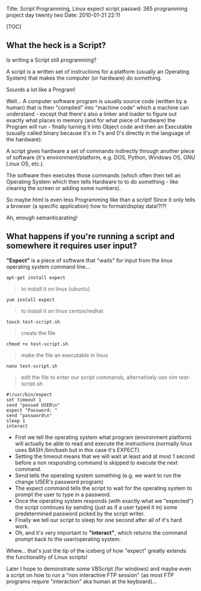 Title: Script Programming, Linux expect script passwd: 365 programming project day twenty two
Date: 2010-01-21 22:11

[TOC]

## What the heck is a Script? ##

Is writing a Script still programming? 

A script is a written set of instructions for a platform (usually an Operating System) that makes the computer (or hardware) do something.

Sounds a lot like a Program!


Well... A computer software program is usually source code (written by a human) that is then "compiled" into "machine code" which a machine can
understand - except that there's also a linker and loader to figure out exactly what places in memory (and for what piece of hardware) the
Program will run - finally turning it into Object code and then an Executable (usually called binary because it's in 1's and 0's directly
in the language of the hardware).

A script gives hardware a set of commands indirectly through another piece of software (it's environment/platform, e.g. DOS, Python, Windows
OS, GNU Linux OS, etc.). 

The software then executes those commands (which often then tell an Operating System which then tells Hardware to
to do something - like clearing the screen or adding some numbers).

So maybe html is even less Programming like than a script! Since it only tells a browser (a specific application) how to format/display data!?!?!

Ah, enough semanticarating!

## What happens if you're running a script and somewhere it requires user input? ##

**"Expect"** is a piece of software that "waits" for input from the linux operating system command line...


`apt-get install expect`
> to install it on linux (ubuntu)

`yum install expect`
> to install it on linux centos/redhat

`touch test-script.sh`
> create the file  

`chmod +x test-script.sh`
> make the file an executable in linux  

`nano test-script.sh`
> edit the file to enter our script commands, alternatively use vim test-script.sh

    #!/usr/bin/expect
    set timeout 1
    send "passwd USER\n"
    expect "Password: "
    send "password\n"
    sleep 1
    interact
    

- First we tell the operating system what program (environment platform) will actually be able to read and execute the instructions (normally linux uses BASH /bin/bash but in this case it's EXPECT).
- Setting the timeout means that we will wait at least and at most 1 second before a non responding command is skipped to execute the next command.
- Send tells the operating system something (e.g. we want to run the change USER's password program)
- The expect command tells the script to wait for the operating system to prompt the user to type in a password.
- Once the operating system responds (with exactly what we "expected") the script continues by sending (just as if a user typed it in) some predetermined password picked by the script writer.
- Finally we tell our script to sleep for one second after all of it's hard work.
- Oh, and it's very important to **"interact"**, which returns the command prompt back to the user/operating system.


Whew... that's just the tip of the iceberg of how "expect" greatly extends the functionality of Linux scripts!

Later I hope to demonstrate some VBScript (for windows) and maybe even a script on how to run a "non interactive FTP session" (as most FTP programs require "interaction" aka human at the keyboard)...
